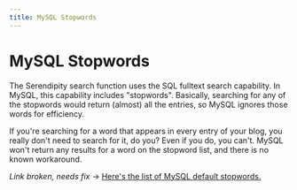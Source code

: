 ```yaml
---
title: MySQL Stopwords
---
```


# MySQL Stopwords

The Serendipity search function uses the SQL fulltext search capability. In MySQL, this capability includes "stopwords". Basically, searching for any of the stopwords would return (almost) all the entries, so MySQL ignores those words for efficiency.

If you're searching for a word that appears in every entry of your blog, you really don't need to search for it, do you? Even if you do, you can't. MySQL won't return any results for a word on the stopword list, and there is no known workaround.

*Link broken, needs fix* -> [Here's the list of MySQL default stopwords.](http://dev.mysql.com/tech-resources/articles/full-text-revealed.html#stopwords)
